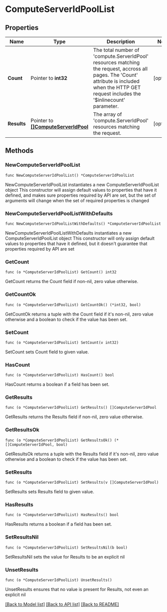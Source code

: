 # ComputeServerIdPoolList

## Properties

Name | Type | Description | Notes
------------ | ------------- | ------------- | -------------
**Count** | Pointer to **int32** | The total number of &#39;compute.ServerIdPool&#39; resources matching the request, accross all pages. The &#39;Count&#39; attribute is included when the HTTP GET request includes the &#39;$inlinecount&#39; parameter. | [optional] 
**Results** | Pointer to [**[]ComputeServerIdPool**](ComputeServerIdPool.md) | The array of &#39;compute.ServerIdPool&#39; resources matching the request. | [optional] 

## Methods

### NewComputeServerIdPoolList

`func NewComputeServerIdPoolList() *ComputeServerIdPoolList`

NewComputeServerIdPoolList instantiates a new ComputeServerIdPoolList object
This constructor will assign default values to properties that have it defined,
and makes sure properties required by API are set, but the set of arguments
will change when the set of required properties is changed

### NewComputeServerIdPoolListWithDefaults

`func NewComputeServerIdPoolListWithDefaults() *ComputeServerIdPoolList`

NewComputeServerIdPoolListWithDefaults instantiates a new ComputeServerIdPoolList object
This constructor will only assign default values to properties that have it defined,
but it doesn't guarantee that properties required by API are set

### GetCount

`func (o *ComputeServerIdPoolList) GetCount() int32`

GetCount returns the Count field if non-nil, zero value otherwise.

### GetCountOk

`func (o *ComputeServerIdPoolList) GetCountOk() (*int32, bool)`

GetCountOk returns a tuple with the Count field if it's non-nil, zero value otherwise
and a boolean to check if the value has been set.

### SetCount

`func (o *ComputeServerIdPoolList) SetCount(v int32)`

SetCount sets Count field to given value.

### HasCount

`func (o *ComputeServerIdPoolList) HasCount() bool`

HasCount returns a boolean if a field has been set.

### GetResults

`func (o *ComputeServerIdPoolList) GetResults() []ComputeServerIdPool`

GetResults returns the Results field if non-nil, zero value otherwise.

### GetResultsOk

`func (o *ComputeServerIdPoolList) GetResultsOk() (*[]ComputeServerIdPool, bool)`

GetResultsOk returns a tuple with the Results field if it's non-nil, zero value otherwise
and a boolean to check if the value has been set.

### SetResults

`func (o *ComputeServerIdPoolList) SetResults(v []ComputeServerIdPool)`

SetResults sets Results field to given value.

### HasResults

`func (o *ComputeServerIdPoolList) HasResults() bool`

HasResults returns a boolean if a field has been set.

### SetResultsNil

`func (o *ComputeServerIdPoolList) SetResultsNil(b bool)`

 SetResultsNil sets the value for Results to be an explicit nil

### UnsetResults
`func (o *ComputeServerIdPoolList) UnsetResults()`

UnsetResults ensures that no value is present for Results, not even an explicit nil

[[Back to Model list]](../README.md#documentation-for-models) [[Back to API list]](../README.md#documentation-for-api-endpoints) [[Back to README]](../README.md)


